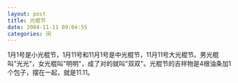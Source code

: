 ```yaml
---
layout: post
title: 光棍节
date: 2004-11-11 09:04:55
categories: 闲
---
```

1月1号是小光棍节，1月11号和11月1号是中光棍节，11月11号大光棍节。男光棍叫"光光"，女光棍叫"明明"，成了对的就叫"双双"。光棍节的吉祥物是4根油条加1个包子，摆在一起，就是11.11。